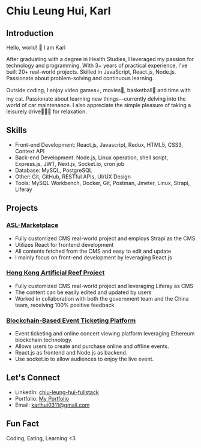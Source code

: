 # Chiu Leung Hui, Karl

## Introduction

Hello, world! 👋 I am Karl

After graduating with a degree in Health Studies, I leveraged my passion for technology and programming. With 3+ years of practical experience, I've built 20+ real-world projects. Skilled in JavaScript, React.js, Node.js. Passionate about problem-solving and continuous learning.

Outside coding, I enjoy video games⭐️, movies🍿, basketball🏀 and time with my cat. Passionate about learning new things—currently delving into the world of car maintenance. I also appreciate the simple pleasure of taking a leisurely drive🚗🚙💨 for relaxation.
## Skills

- Front-end Development: React.js, Javascript, Redux, HTML5, CSS3, Context API
- Back-end Development: Node.js, Linux operation, shell script, Express.js, JWT, Next.js, Socket.io, cron job
- Database: MySQL, PostgreSQL
- Other: Git, GitHub, RESTful APIs, UI/UX Design
- Tools: MySQL Workbench, Docker, Git, Postman, Jmeter, Linux, Strapi, Liferay


## Projects

### [ASL-Marketplace](https://marketplace.asl.com.hk/market/en/home)

- Fully customized CMS real-world project and employs Strapi as the CMS
- Utilizes React for frontend development
- All contents fetched from the CMS and easy to edit and update
- I mainly focus on front-end development by leveraging React.js

### [Hong Kong Artificial Reef Project](https://www.artificial-reef.net/)

- Fully customized CMS real-world project and leveraging Liferay as CMS
- The content can be easily edited and updated by users
- Worked in collaboration with both the government team and the China team, receiving 100% positive feedback

### [Blockchain-Based Event Ticketing Platform](https://github.com/Karl-Hui/smartix-capstone)

- Event ticketing and online concert viewing platform leveraging Ethereum blockchain technology.
- Allows users to create and purchase online and offline events.
- React.js as frontend and Node.js as backend.
- Use socket.io to allow audiences to enjoy the live event.

## Let's Connect

- LinkedIn: [chiu-leung-hui-fullstack](https://www.linkedin.com/in/chiu-leung-hui-fullstack/)
- Portfolio: [My Portfolio](https://main--chiu-personal-web.netlify.app/)
- Email: [karlhui0311@gmail.com](karlhui0311@gmail.com)

## Fun Fact

Coding, Eating, Learning <3
